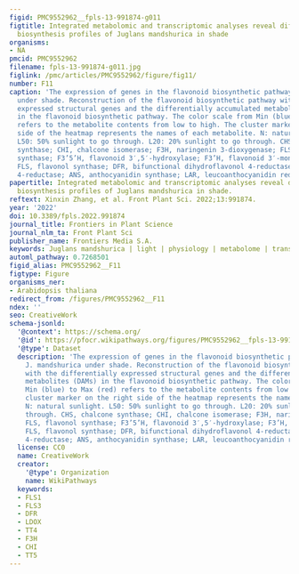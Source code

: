 ```yaml
---
figid: PMC9552962__fpls-13-991874-g011
figtitle: Integrated metabolomic and transcriptomic analyses reveal different metabolite
  biosynthesis profiles of Juglans mandshurica in shade
organisms:
- NA
pmcid: PMC9552962
filename: fpls-13-991874-g011.jpg
figlink: /pmc/articles/PMC9552962/figure/fig11/
number: F11
caption: 'The expression of genes in the flavonoid biosynthetic pathways of J. mandshurica
  under shade. Reconstruction of the flavonoid biosynthetic pathway with the differentially
  expressed structural genes and the differentially accumulated metabolites (DAMs)
  in the flavonoid biosynthetic pathway. The color scale from Min (blue) to Max (red)
  refers to the metabolite contents from low to high. The cluster marker on the right
  side of the heatmap represents the names of each metabolite. N: natural sunlight.
  L50: 50% sunlight to go through. L20: 20% sunlight to go through. CHS, chalcone
  synthase; CHI, chalcone isomerase; F3H, naringenin 3-dioxygenase; FLS, flavonol
  synthase; F3’5’H, flavonoid 3′,5′-hydroxylase; F3’H, flavonoid 3′-monooxygenase;
  FLS, flavonol synthase; DFR, bifunctional dihydroflavonol 4-reductase/flavanone
  4-reductase; ANS, anthocyanidin synthase; LAR, leucoanthocyanidin reductase.'
papertitle: Integrated metabolomic and transcriptomic analyses reveal different metabolite
  biosynthesis profiles of Juglans mandshurica in shade.
reftext: Xinxin Zhang, et al. Front Plant Sci. 2022;13:991874.
year: '2022'
doi: 10.3389/fpls.2022.991874
journal_title: Frontiers in Plant Science
journal_nlm_ta: Front Plant Sci
publisher_name: Frontiers Media S.A.
keywords: Juglans mandshurica | light | physiology | metabolome | transcriptome
automl_pathway: 0.7268501
figid_alias: PMC9552962__F11
figtype: Figure
organisms_ner:
- Arabidopsis thaliana
redirect_from: /figures/PMC9552962__F11
ndex: ''
seo: CreativeWork
schema-jsonld:
  '@context': https://schema.org/
  '@id': https://pfocr.wikipathways.org/figures/PMC9552962__fpls-13-991874-g011.html
  '@type': Dataset
  description: 'The expression of genes in the flavonoid biosynthetic pathways of
    J. mandshurica under shade. Reconstruction of the flavonoid biosynthetic pathway
    with the differentially expressed structural genes and the differentially accumulated
    metabolites (DAMs) in the flavonoid biosynthetic pathway. The color scale from
    Min (blue) to Max (red) refers to the metabolite contents from low to high. The
    cluster marker on the right side of the heatmap represents the names of each metabolite.
    N: natural sunlight. L50: 50% sunlight to go through. L20: 20% sunlight to go
    through. CHS, chalcone synthase; CHI, chalcone isomerase; F3H, naringenin 3-dioxygenase;
    FLS, flavonol synthase; F3’5’H, flavonoid 3′,5′-hydroxylase; F3’H, flavonoid 3′-monooxygenase;
    FLS, flavonol synthase; DFR, bifunctional dihydroflavonol 4-reductase/flavanone
    4-reductase; ANS, anthocyanidin synthase; LAR, leucoanthocyanidin reductase.'
  license: CC0
  name: CreativeWork
  creator:
    '@type': Organization
    name: WikiPathways
  keywords:
  - FLS1
  - FLS3
  - DFR
  - LDOX
  - TT4
  - F3H
  - CHI
  - TT5
---
```

